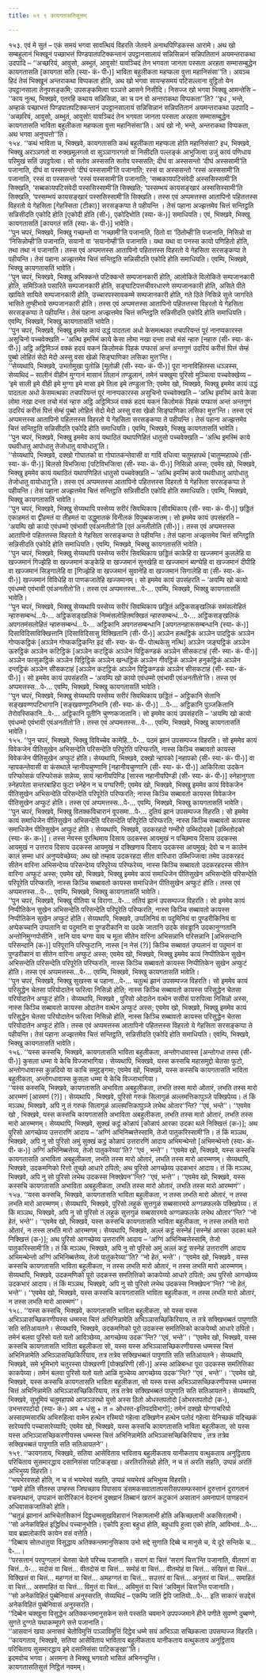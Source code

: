 ```yaml
---
title: ०९ ९ कायगतासतिसुत्तम्

---
```


१५३. एवं मे सुतं – एकं समयं भगवा सावत्थियं विहरति जेतवने अनाथपिण्डिकस्स आरामे। अथ खो सम्बहुलानं भिक्खूनं पच्छाभत्तं पिण्डपातपटिक्कन्तानं उपट्ठानसालायं सन्निसिन्नानं सन्निपतितानं अयमन्तराकथा उदपादि – ‘‘अच्छरियं, आवुसो, अब्भुतं, आवुसो! यावञ्चिदं तेन भगवता जानता पस्सता अरहता सम्मासम्बुद्धेन कायगतासति [कायगता सति (स्या॰ कं॰ पी॰)] भाविता बहुलीकता महप्फला वुत्ता महानिसंसा’’ति। अयञ्च हिदं तेसं भिक्खूनं अन्तराकथा विप्पकता होति, अथ खो भगवा सायन्हसमयं पटिसल्लाना वुट्ठितो येन उपट्ठानसाला तेनुपसङ्कमि; उपसङ्कमित्वा पञ्ञत्ते आसने निसीदि। निसज्ज खो भगवा भिक्खू आमन्तेसि – ‘‘काय नुत्थ, भिक्खवे, एतरहि कथाय सन्निसिन्ना, का च पन वो अन्तराकथा विप्पकता’’ति? ‘‘इध , भन्ते, अम्हाकं पच्छाभत्तं पिण्डपातपटिक्कन्तानं उपट्ठानसालायं सन्निसिन्नानं सन्निपतितानं अयमन्तराकथा उदपादि – ‘अच्छरियं, आवुसो, अब्भुतं, आवुसो! यावञ्चिदं तेन भगवता जानता पस्सता अरहता सम्मासम्बुद्धेन कायगतासति भाविता बहुलीकता महप्फला वुत्ता महानिसंसा’ति। अयं खो नो, भन्ते, अन्तराकथा विप्पकता, अथ भगवा अनुप्पत्तो’’ति।  
१५४. ‘‘कथं भाविता च, भिक्खवे, कायगतासति कथं बहुलीकता महप्फला होति महानिसंसा? इध, भिक्खवे, भिक्खु अरञ्ञगतो वा रुक्खमूलगतो वा सुञ्ञागारगतो वा निसीदति पल्लङ्कं आभुजित्वा उजुं कायं पणिधाय परिमुखं सतिं उपट्ठपेत्वा। सो सतोव अस्ससति सतोव पस्ससति; दीघं वा अस्ससन्तो ‘दीघं अस्ससामी’ति पजानाति, दीघं वा पस्ससन्तो ‘दीघं पस्ससामी’ति पजानाति; रस्सं वा अस्ससन्तो ‘रस्सं अस्ससामी’ति पजानाति, रस्सं वा पस्ससन्तो ‘रस्सं पस्ससामी’ति पजानाति; ‘सब्बकायपटिसंवेदी अस्ससिस्सामी’ति सिक्खति, ‘सब्बकायपटिसंवेदी पस्ससिस्सामी’ति सिक्खति; ‘पस्सम्भयं कायसङ्खारं अस्ससिस्सामी’ति सिक्खति, ‘पस्सम्भयं कायसङ्खारं पस्ससिस्सामी’ति सिक्खति। तस्स एवं अप्पमत्तस्स आतापिनो पहितत्तस्स विहरतो ये गेहसिता [गेहस्सिता (टीका)] सरसङ्कप्पा ते पहीयन्ति । तेसं पहाना अज्झत्तमेव चित्तं सन्तिट्ठति सन्निसीदति एकोदि होति [एकोदी होति (सी॰), एकोदिभोति (स्या॰ कं॰)] समाधियति। एवं, भिक्खवे, भिक्खु कायगतासतिं [कायगतं सतिं (स्या॰ कं॰ पी॰)] भावेति।  
‘‘पुन चपरं, भिक्खवे, भिक्खु गच्छन्तो वा ‘गच्छामी’ति पजानाति, ठितो वा ‘ठितोम्ही’ति पजानाति, निसिन्नो वा ‘निसिन्नोम्ही’ति पजानाति, सयानो वा ‘सयानोम्ही’ति पजानाति। यथा यथा वा पनस्स कायो पणिहितो होति, तथा तथा नं पजानाति। तस्स एवं अप्पमत्तस्स आतापिनो पहितत्तस्स विहरतो ये गेहसिता सरसङ्कप्पा ते पहीयन्ति। तेसं पहाना अज्झत्तमेव चित्तं सन्तिट्ठति सन्निसीदति एकोदि होति समाधियति। एवम्पि, भिक्खवे, भिक्खु कायगतासतिं भावेति।  
‘‘पुन चपरं, भिक्खवे, भिक्खु अभिक्कन्ते पटिक्कन्ते सम्पजानकारी होति, आलोकिते विलोकिते सम्पजानकारी होति, समिञ्जिते पसारिते सम्पजानकारी होति, सङ्घाटिपत्तचीवरधारणे सम्पजानकारी होति, असिते पीते खायिते सायिते सम्पजानकारी होति, उच्चारपस्सावकम्मे सम्पजानकारी होति, गते ठिते निसिन्ने सुत्ते जागरिते भासिते तुण्हीभावे सम्पजानकारी होति। तस्स एवं अप्पमत्तस्स आतापिनो पहितत्तस्स विहरतो ये गेहसिता सरसङ्कप्पा ते पहीयन्ति। तेसं पहाना अज्झत्तमेव चित्तं सन्तिट्ठति सन्निसीदति एकोदि होति समाधियति। एवम्पि, भिक्खवे, भिक्खु कायगतासतिं भावेति।  
‘‘पुन चपरं, भिक्खवे, भिक्खु इममेव कायं उद्धं पादतला अधो केसमत्थका तचपरियन्तं पूरं नानप्पकारस्स असुचिनो पच्चवेक्खति – ‘अत्थि इमस्मिं काये केसा लोमा नखा दन्ता तचो मंसं न्हारु [नहारु (सी॰ स्या॰ कं॰ पी॰)] अट्ठि अट्ठिमिञ्जं वक्कं हदयं यकनं किलोमकं पिहकं पप्फासं अन्तं अन्तगुणं उदरियं करीसं पित्तं सेम्हं पुब्बो लोहितं सेदो मेदो अस्सु वसा खेळो सिङ्घाणिका लसिका मुत्त’न्ति।  
‘‘सेय्यथापि, भिक्खवे, उभतोमुखा पुतोळि [मूतोळी (सी॰ स्या॰ कं॰ पी॰)] पूरा नानाविहितस्स धञ्ञस्स, सेय्यथिदं – सालीनं वीहीनं मुग्गानं मासानं तिलानं तण्डुलानं, तमेनं चक्खुमा पुरिसो मुञ्चित्वा पच्चवेक्खेय्य – ‘इमे साली इमे वीही इमे मुग्गा इमे मासा इमे तिला इमे तण्डुला’ति; एवमेव खो, भिक्खवे, भिक्खु इममेव कायं उद्धं पादतला अधो केसमत्थका तचपरियन्तं पूरं नानप्पकारस्स असुचिनो पच्चवेक्खति – ‘अत्थि इमस्मिं काये केसा लोमा नखा दन्ता तचो मंसं न्हारु अट्ठि अट्ठिमिञ्जं वक्कं हदयं यकनं किलोमकं पिहकं पप्फासं अन्तं अन्तगुणं उदरियं करीसं पित्तं सेम्हं पुब्बो लोहितं सेदो मेदो अस्सु वसा खेळो सिङ्घाणिका लसिका मुत्त’न्ति। तस्स एवं अप्पमत्तस्स आतापिनो पहितत्तस्स विहरतो ये गेहसिता सरसङ्कप्पा ते पहीयन्ति। तेसं पहाना अज्झत्तमेव चित्तं सन्तिट्ठति सन्निसीदति एकोदि होति समाधियति। एवम्पि, भिक्खवे, भिक्खु कायगतासतिं भावेति।  
‘‘पुन चपरं, भिक्खवे, भिक्खु इममेव कायं यथाठितं यथापणिहितं धातुसो पच्चवेक्खति – ‘अत्थि इमस्मिं काये पथवीधातु आपोधातु तेजोधातु वायोधातू’ति।  
‘‘सेय्यथापि, भिक्खवे, दक्खो गोघातको वा गोघातकन्तेवासी वा गाविं वधित्वा चतुमहापथे [चातुम्महापथे (सी॰ स्या॰ कं॰ पी॰)] बिलसो विभजित्वा [पटिविभजित्वा (सी॰ स्या॰ कं॰ पी॰)] निसिन्नो अस्स; एवमेव खो, भिक्खवे, भिक्खु इममेव कायं यथाठितं यथापणिहितं धातुसो पच्चवेक्खति – ‘अत्थि इमस्मिं काये पथवीधातु आपोधातु तेजोधातु वायोधातू’ति। तस्स एवं अप्पमत्तस्स आतापिनो पहितत्तस्स विहरतो ये गेहसिता सरसङ्कप्पा ते पहीयन्ति। तेसं पहाना अज्झत्तमेव चित्तं सन्तिट्ठति सन्निसीदति एकोदि होति समाधियति। एवम्पि, भिक्खवे, भिक्खु कायगतासतिं भावेति।  
‘‘पुन चपरं, भिक्खवे, भिक्खु सेय्यथापि पस्सेय्य सरीरं सिवथिकाय [सीवथिकाय (सी॰ स्या॰ कं॰ पी॰)] छड्डितं एकाहमतं वा द्वीहमतं वा तीहमतं वा उद्धुमातकं विनीलकं विपुब्बकजातम्। सो इममेव कायं उपसंहरति – ‘अयम्पि खो कायो एवंधम्मो एवंभावी एवंअनतीतो’ति [एतं अनतीतोति (सी॰)]। तस्स एवं अप्पमत्तस्स आतापिनो पहितत्तस्स विहरतो ये गेहसिता सरसङ्कप्पा ते पहीयन्ति। तेसं पहाना अज्झत्तमेव चित्तं सन्तिट्ठति सन्निसीदति एकोदि होति समाधियति। एवम्पि, भिक्खवे, भिक्खु कायगतासतिं भावेति।  
‘‘पुन चपरं, भिक्खवे, भिक्खु सेय्यथापि पस्सेय्य सरीरं सिवथिकाय छड्डितं काकेहि वा खज्जमानं कुललेहि वा खज्जमानं गिज्झेहि वा खज्जमानं कङ्केहि वा खज्जमानं सुनखेहि वा खज्जमानं ब्यग्घेहि वा खज्जमानं दीपीहि वा खज्जमानं सिङ्गालेहि वा [गिज्झेहि वा खज्जमानं सुवानेहि वा खज्जमानं सिगालेहि वा (सी॰ स्या॰ कं॰ पी॰)] खज्जमानं विविधेहि वा पाणकजातेहि खज्जमानम्। सो इममेव कायं उपसंहरति – ‘अयम्पि खो कायो एवंधम्मो एवंभावी एवंअनतीतो’ति। तस्स एवं अप्पमत्तस्स…पे॰… एवम्पि, भिक्खवे, भिक्खु कायगतासतिं भावेति।  
‘‘पुन चपरं, भिक्खवे, भिक्खु सेय्यथापि पस्सेय्य सरीरं सिवथिकाय छड्डितं अट्ठिकसङ्खलिकं समंसलोहितं न्हारुसम्बन्धं…पे॰… अट्ठिकसङ्खलिकं निम्मंसलोहितमक्खितं न्हारुसम्बन्धं…पे॰… अट्ठिकसङ्खलिकं अपगतमंसलोहितं न्हारुसम्बन्धं…पे॰… अट्ठिकानि अपगतसम्बन्धानि [अपगतनहारूसम्बन्धानि (स्या॰ कं॰)] दिसाविदिसाविक्खित्तानि [दिसाविदिसासु विक्खितानि (सी॰ पी॰)] अञ्ञेन हत्थट्ठिकं अञ्ञेन पादट्ठिकं अञ्ञेन गोप्फकट्ठिकं [अञ्ञेन गोप्फकट्ठिकन्ति इदं सी॰ स्या॰ कं॰ पी॰ पोत्थकेसु नत्थि] अञ्ञेन जङ्घट्ठिकं अञ्ञेन ऊरुट्ठिकं अञ्ञेन कटिट्ठिकं [अञ्ञेन कटट्ठिकं अञ्ञेन पिट्ठिकण्डकं अञ्ञेन सीसकटाहं (सी॰ स्या॰ कं॰ पी॰)] अञ्ञेन फासुकट्ठिकं अञ्ञेन पिट्ठिट्ठिकं अञ्ञेन खन्धट्ठिकं अञ्ञेन गीवट्ठिकं अञ्ञेन हनुकट्ठिकं अञ्ञेन दन्तट्ठिकं अञ्ञेन सीसकटाहं [अञ्ञेन कटट्ठिकं अञ्ञेन पिट्ठिकण्डकं अञ्ञेन सीसकटाहं (सी॰ स्या॰ कं॰ पी॰)]। सो इममेव कायं उपसंहरति – ‘अयम्पि खो कायो एवंधम्मो एवंभावी एवंअनतीतो’ति। तस्स एवं अप्पमत्तस्स…पे॰… एवम्पि, भिक्खवे, भिक्खु कायगतासतिं भावेति।  
‘‘पुन चपरं, भिक्खवे, भिक्खु सेय्यथापि पस्सेय्य सरीरं सिवथिकाय छड्डितं – अट्ठिकानि सेतानि सङ्खवण्णपटिभागानि [सङ्खवण्णूपनिभानि (सी॰ स्या॰ कं॰ पी॰)] …पे॰… अट्ठिकानि पुञ्जकितानि तेरोवस्सिकानि…पे॰… अट्ठिकानि पूतीनि चुण्णकजातानि। सो इममेव कायं उपसंहरति – ‘अयम्पि खो कायो एवंधम्मो एवंभावी एवंअनतीतो’ति। तस्स एवं अप्पमत्तस्स…पे॰… एवम्पि, भिक्खवे, भिक्खु कायगतासतिं भावेति।  
१५५. ‘‘पुन चपरं, भिक्खवे, भिक्खु विविच्चेव कामेहि…पे॰… पठमं झानं उपसम्पज्ज विहरति। सो इममेव कायं विवेकजेन पीतिसुखेन अभिसन्देति परिसन्देति परिपूरेति परिप्फरति, नास्स किञ्चि सब्बावतो कायस्स विवेकजेन पीतिसुखेन अप्फुटं होति। सेय्यथापि, भिक्खवे, दक्खो न्हापको [नहापको (सी॰ स्या॰ कं॰ पी॰)] वा न्हापकन्तेवासी वा कंसथाले न्हानीयचुण्णानि [नहानीयचुण्णानि (सी॰ स्या॰ कं॰ पी॰)] आकिरित्वा उदकेन परिप्फोसकं परिप्फोसकं सन्नेय्य, सायं न्हानीयपिण्डि [सास्स नहानीयपिण्डी (सी॰ स्या॰ कं॰ पी॰)] स्नेहानुगता स्नेहपरेता सन्तरबाहिरा फुटा स्नेहेन न च पग्घरिणी; एवमेव खो, भिक्खवे, भिक्खु इममेव कायं विवेकजेन पीतिसुखेन अभिसन्देति परिसन्देति परिपूरेति परिप्फरति; नास्स किञ्चि सब्बावतो कायस्स विवेकजेन पीतिसुखेन अप्फुटं होति। तस्स एवं अप्पमत्तस्स…पे॰… एवम्पि, भिक्खवे, भिक्खु कायगतासतिं भावेति।  
‘‘पुन चपरं, भिक्खवे, भिक्खु वितक्कविचारानं वूपसमा…पे॰… दुतियं झानं उपसम्पज्ज विहरति। सो इममेव कायं समाधिजेन पीतिसुखेन अभिसन्देति परिसन्देति परिपूरेति परिप्फरति; नास्स किञ्चि सब्बावतो कायस्स समाधिजेन पीतिसुखेन अप्फुटं होति। सेय्यथापि, भिक्खवे, उदकरहदो गम्भीरो उब्भिदोदको [उब्भितोदको (स्या॰ कं॰ क॰)]। तस्स नेवस्स पुरत्थिमाय दिसाय उदकस्स आयमुखं न पच्छिमाय दिसाय उदकस्स आयमुखं न उत्तराय दिसाय उदकस्स आयमुखं न दक्खिणाय दिसाय उदकस्स आयमुखं; देवो च न कालेन कालं सम्मा धारं अनुप्पवेच्छेय्य; अथ खो तम्हाव उदकरहदा सीता वारिधारा उब्भिज्जित्वा तमेव उदकरहदं सीतेन वारिना अभिसन्देय्य परिसन्देय्य परिपूरेय्य परिप्फरेय्य, नास्स किञ्चि सब्बावतो उदकरहदस्स सीतेन वारिना अप्फुटं अस्स; एवमेव खो, भिक्खवे, भिक्खु इममेव कायं समाधिजेन पीतिसुखेन अभिसन्देति परिसन्देति परिपूरेति परिप्फरति, नास्स किञ्चि सब्बावतो कायस्स समाधिजेन पीतिसुखेन अप्फुटं होति। तस्स एवं अप्पमत्तस्स…पे॰… एवम्पि, भिक्खवे, भिक्खु कायगतासतिं भावेति।  
‘‘पुन चपरं, भिक्खवे, भिक्खु पीतिया च विरागा…पे॰… ततियं झानं उपसम्पज्ज विहरति। सो इममेव कायं निप्पीतिकेन सुखेन अभिसन्देति परिसन्देति परिपूरेति परिप्फरति, नास्स किञ्चि सब्बावतो कायस्स निप्पीतिकेन सुखेन अप्फुटं होति। सेय्यथापि, भिक्खवे, उप्पलिनियं वा पदुमिनियं वा पुण्डरीकिनियं वा अप्पेकच्चानि उप्पलानि वा पदुमानि वा पुण्डरीकानि वा उदके जातानि उदके संवड्ढानि उदकानुग्गतानि अन्तोनिमुग्गपोसीनि , तानि याव चग्गा याव च मूला सीतेन वारिना अभिसन्नानि परिसन्नानि [अभिसन्दानि परिसन्दानि (क॰)] परिपूरानि परिप्फुटानि, नास्स [न नेसं (?)] किञ्चि सब्बावतं उप्पलानं वा पदुमानं वा पुण्डरीकानं वा सीतेन वारिना अप्फुटं अस्स; एवमेव खो, भिक्खवे, भिक्खु इममेव कायं निप्पीतिकेन सुखेन अभिसन्देति परिसन्देति परिपूरेति परिप्फरति, नास्स किञ्चि सब्बावतो कायस्स निप्पीतिकेन सुखेन अप्फुटं होति। तस्स एवं अप्पमत्तस्स…पे॰… एवम्पि, भिक्खवे, भिक्खु कायगतासतिं भावेति।  
‘‘पुन चपरं, भिक्खवे, भिक्खु सुखस्स च पहाना…पे॰… चतुत्थं झानं उपसम्पज्ज विहरति। सो इममेव कायं परिसुद्धेन चेतसा परियोदातेन फरित्वा निसिन्नो होति; नास्स किञ्चि सब्बावतो कायस्स परिसुद्धेन चेतसा परियोदातेन अप्फुटं होति। सेय्यथापि, भिक्खवे , पुरिसो ओदातेन वत्थेन ससीसं पारुपित्वा निसिन्नो अस्स, नास्स किञ्चि सब्बावतो कायस्स ओदातेन वत्थेन अप्फुटं अस्स; एवमेव खो, भिक्खवे, भिक्खु इममेव कायं परिसुद्धेन चेतसा परियोदातेन फरित्वा निसिन्नो होति, नास्स किञ्चि सब्बावतो कायस्स परिसुद्धेन चेतसा परियोदातेन अप्फुटं होति। तस्स एवं अप्पमत्तस्स आतापिनो पहितत्तस्स विहरतो ये गेहसिता सरसङ्कप्पा ते पहीयन्ति। तेसं पहाना अज्झत्तमेव चित्तं सन्तिट्ठति, सन्निसीदति एकोदि होति समाधियति। एवम्पि, भिक्खवे, भिक्खु कायगतासतिं भावेति।  
१५६. ‘‘यस्स कस्सचि, भिक्खवे, कायगतासति भाविता बहुलीकता, अन्तोगधावास्स [अन्तोगधा तस्स (सी॰ पी॰)] कुसला धम्मा ये केचि विज्जाभागिया। सेय्यथापि, भिक्खवे, यस्स कस्सचि महासमुद्दो चेतसा फुटो, अन्तोगधावास्स कुन्नदियो या काचि समुद्दङ्गमा; एवमेव खो, भिक्खवे, यस्स कस्सचि कायगतासति भाविता बहुलीकता, अन्तोगधावास्स कुसला धम्मा ये केचि विज्जाभागिया।  
‘‘यस्स कस्सचि, भिक्खवे, कायगतासति अभाविता अबहुलीकता, लभति तस्स मारो ओतारं, लभति तस्स मारो आरम्मणं [आरमणं (?)]। सेय्यथापि , भिक्खवे, पुरिसो गरुकं सिलागुळं अल्लमत्तिकापुञ्जे पक्खिपेय्य। तं किं मञ्ञथ, भिक्खवे, अपि नु तं गरुकं सिलागुळं अल्लमत्तिकापुञ्जे लभेथ ओतार’’न्ति? ‘‘एवं, भन्ते’’। ‘‘एवमेव खो , भिक्खवे, यस्स कस्सचि कायगतासति अभाविता अबहुलीकता, लभति तस्स मारो ओतारं, लभति तस्स मारो आरम्मणम्। सेय्यथापि, भिक्खवे, सुक्खं कट्ठं कोळापं [कोळापं आरका उदका थले निक्खित्तं (क॰)]; अथ पुरिसो आगच्छेय्य उत्तरारणिं आदाय – ‘अग्गिं अभिनिब्बत्तेस्सामि, तेजो पातुकरिस्सामी’ति। तं किं मञ्ञथ, भिक्खवे, अपि नु सो पुरिसो अमुं सुक्खं कट्ठं कोळापं उत्तरारणिं आदाय अभिमन्थेन्तो [अभिमन्थेन्तो (स्या॰ कं॰ पी॰ क॰)] अग्गिं अभिनिब्बत्तेय्य, तेजो पातुकरेय्या’’ति? ‘‘एवं , भन्ते’’। ‘‘एवमेव खो, भिक्खवे, यस्स कस्सचि कायगतासति अभाविता अबहुलीकता, लभति तस्स मारो ओतारं, लभति तस्स मारो आरम्मणम्। सेय्यथापि, भिक्खवे, उदकमणिको रित्तो तुच्छो आधारे ठपितो; अथ पुरिसो आगच्छेय्य उदकभारं आदाय। तं किं मञ्ञथ, भिक्खवे, अपि नु सो पुरिसो लभेथ उदकस्स निक्खेपन’’न्ति? ‘‘एवं, भन्ते’’। ‘‘एवमेव खो, भिक्खवे, यस्स कस्सचि कायगतासति अभाविता अबहुलीकता, लभति तस्स मारो ओतारं, लभति तस्स मारो आरम्मणं’’।  
१५७. ‘‘यस्स कस्सचि, भिक्खवे, कायगतासति भाविता बहुलीकता, न तस्स लभति मारो ओतारं, न तस्स लभति मारो आरम्मणम्। सेय्यथापि, भिक्खवे, पुरिसो लहुकं सुत्तगुळं सब्बसारमये अग्गळफलके पक्खिपेय्य। तं किं मञ्ञथ, भिक्खवे, अपि नु सो पुरिसो तं लहुकं सुत्तगुळं सब्बसारमये अग्गळफलके लभेथ ओतार’’न्ति? ‘‘नो हेतं, भन्ते’’। ‘‘एवमेव खो, भिक्खवे, यस्स कस्सचि कायगतासति भाविता बहुलीकता, न तस्स लभति मारो ओतारं, न तस्स लभति मारो आरम्मणम्। सेय्यथापि, भिक्खवे, अल्लं कट्ठं सस्नेहं [सस्नेहं आरका उदका थले निक्खित्तं (क॰)]; अथ पुरिसो आगच्छेय्य उत्तरारणिं आदाय – ‘अग्गिं अभिनिब्बत्तेस्सामि, तेजो पातुकरिस्सामी’ति। तं किं मञ्ञथ, भिक्खवे, अपि नु सो पुरिसो अमुं अल्लं कट्ठं सस्नेहं उत्तरारणिं आदाय अभिमन्थेन्तो अग्गिं अभिनिब्बत्तेय्य, तेजो पातुकरेय्या’’ति? ‘‘नो हेतं, भन्ते’’। ‘‘एवमेव खो, भिक्खवे , यस्स कस्सचि कायगतासति भाविता बहुलीकता, न तस्स लभति मारो ओतारं, न तस्स लभति मारो आरम्मणम्। सेय्यथापि, भिक्खवे, उदकमणिको पूरो उदकस्स समतित्तिको काकपेय्यो आधारे ठपितो; अथ पुरिसो आगच्छेय्य उदकभारं आदाय। तं किं मञ्ञथ, भिक्खवे, अपि नु सो पुरिसो लभेथ उदकस्स निक्खेपन’’न्ति? ‘‘नो हेतं, भन्ते’’। ‘‘एवमेव खो, भिक्खवे, यस्स कस्सचि कायगतासति भाविता बहुलीकता, न तस्स लभति मारो ओतारं, न तस्स लभति मारो आरम्मणं’’।  
१५८. ‘‘यस्स कस्सचि, भिक्खवे, कायगतासति भाविता बहुलीकता, सो यस्स यस्स अभिञ्ञासच्छिकरणीयस्स धम्मस्स चित्तं अभिनिन्नामेति अभिञ्ञासच्छिकिरियाय, त तत्रे सक्खिभब्बतं पापुणाति सति सतिआयतने। सेय्यथापि, भिक्खवे, उदकमणिको पूरो उदकस्स समतित्तिको काकपेय्यो आधारे ठपितो। तमेनं बलवा पुरिसो यतो यतो आविञ्छेय्य, आगच्छेय्य उदक’’न्ति? ‘‘एवं, भन्ते’’। ‘‘एवमेव खो, भिक्खवे, यस्स कस्सचि कायगतासति भाविता बहुलीकता सो, यस्स यस्स अभिञ्ञासच्छिकरणीयस्स धम्मस्स चित्तं अभिनिन्नामेति अभिञ्ञासच्छिकिरियाय, तत्र तत्रेव सक्खिभब्बतं पापुणाति सति सतिआयतने। सेय्यथापि, भिक्खवे, समे भूमिभागे चतुरस्सा पोक्खरणी [पोक्खरिणी (सी॰)] अस्स आळिबन्धा पूरा उदकस्स समतित्तिका काकपेय्या। तमेनं बलवा पुरिसो यतो यतो आळिं मुञ्चेय्य आगच्छेय्य उदक’’न्ति? ‘‘एवं , भन्ते’’। ‘‘एवमेव खो, भिक्खवे, यस्स कस्सचि कायगतासति भाविता बहुलीकता, सो यस्स यस्स अभिञ्ञासच्छिकरणीयस्स धम्मस्स चित्तं अभिनिन्नामेति अभिञ्ञासच्छिकिरियाय, तत्र तत्रेव सक्खिभब्बतं पापुणाति सति सतिआयतने। सेय्यथापि, भिक्खवे, सुभूमियं चतुमहापथे आजञ्ञरथो युत्तो अस्स ठितो ओधस्तपतोदो [ओभस्तपतोदो (क॰), उभन्तरपटोदो (स्या॰ कं॰) अव + धंसु + त = ओधस्त-इतिपदविभागो]; तमेनं दक्खो योग्गाचरियो अस्सदम्मसारथि अभिरुहित्वा वामेन हत्थेन रस्मियो गहेत्वा दक्खिणेन हत्थेन पतोदं गहेत्वा येनिच्छकं यदिच्छकं सारेय्यापि पच्चासारेय्यापि; एवमेव खो, भिक्खवे, यस्स कस्सचि कायगतासति भाविता बहुलीकता, सो यस्स यस्स अभिञ्ञासच्छिकरणीयस्स धम्मस्स चित्तं अभिनिन्नामेति अभिञ्ञासच्छिकिरियाय , तत्र तत्रेव सक्खिभब्बतं पापुणाति सति सतिआयतने’’।  
१५९. ‘‘कायगताय, भिक्खवे, सतिया आसेविताय भाविताय बहुलीकताय यानीकताय वत्थुकताय अनुट्ठिताय परिचिताय सुसमारद्धाय दसानिसंसा पाटिकङ्खा। अरतिरतिसहो होति, न च तं अरति सहति, उप्पन्नं अरतिं अभिभुय्य विहरति।  
‘‘भयभेरवसहो होति, न च तं भयभेरवं सहति, उप्पन्नं भयभेरवं अभिभुय्य विहरति।  
‘‘खमो होति सीतस्स उण्हस्स जिघच्छाय पिपासाय डंसमकसवातातपसरीसपसम्फस्सानं दुरुत्तानं दुरागतानं वचनपथानं, उप्पन्नानं सारीरिकानं वेदनानं दुक्खानं तिब्बानं खरानं कटुकानं असातानं अमनापानं पाणहरानं अधिवासकजातिको होति।  
‘‘चतुन्नं झानानं आभिचेतसिकानं दिट्ठधम्मसुखविहारानं निकामलाभी होति अकिच्छलाभी अकसिरलाभी।  
‘‘सो अनेकविहितं इद्धिविधं पच्चानुभोति। एकोपि हुत्वा बहुधा होति, बहुधापि हुत्वा एको होति, आविभावं…पे॰… याव ब्रह्मलोकापि कायेन वसं वत्तेति।  
‘‘दिब्बाय सोतधातुया विसुद्धाय अतिक्कन्तमानुसिकाय उभो सद्दे सुणाति दिब्बे च मानुसे च, ये दूरे सन्तिके च…पे॰…।  
‘‘परसत्तानं परपुग्गलानं चेतसा चेतो परिच्च पजानाति। सरागं वा चित्तं ‘सरागं चित्त’न्ति पजानाति, वीतरागं वा चित्तं…पे॰… सदोसं वा चित्तं… वीतदोसं वा चित्तं… समोहं वा चित्तं… वीतमोहं वा चित्तं… संखित्तं वा चित्तं… विक्खित्तं वा चित्तं… महग्गतं वा चित्तं… अमहग्गतं वा चित्तं… सउत्तरं वा चित्तं… अनुत्तरं वा चित्तं… समाहितं वा चित्तं… असमाहितं वा चित्तं… विमुत्तं वा चित्तं… अविमुत्तं वा चित्तं ‘अविमुत्तं चित्त’न्ति पजानाति।  
‘‘सो अनेकविहितं पुब्बेनिवासं अनुस्सरति, सेय्यथिदं – एकम्पि जातिं द्वेपि जातियो…पे॰… इति साकारं सउद्देसं अनेकविहितं पुब्बेनिवासं अनुस्सरति।  
‘‘दिब्बेन चक्खुना विसुद्धेन अतिक्कन्तमानुसकेन सत्ते पस्सति चवमाने उपपज्जमाने हीने पणीते सुवण्णे दुब्बण्णे, सुगते दुग्गते यथाकम्मूपगे सत्ते पजानाति।  
‘‘आसवानं खया अनासवं चेतोविमुत्तिं पञ्ञाविमुत्तिं दिट्ठेव धम्मे सयं अभिञ्ञा सच्छिकत्वा उपसम्पज्ज विहरति।  
‘‘कायगताय, भिक्खवे, सतिया आसेविताय भाविताय बहुलीकताय यानीकताय वत्थुकताय अनुट्ठिताय परिचिताय सुसमारद्धाय इमे दसानिसंसा पाटिकङ्खा’’ति।  
इदमवोच भगवा। अत्तमना ते भिक्खू भगवतो भासितं अभिनन्दुन्ति।  
कायगतासतिसुत्तं निट्ठितं नवमम्।  

